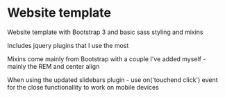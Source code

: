 # Website template
Website template with Bootstrap 3 and basic sass styling and mixins

Includes jquery plugins that I use the most

Mixins come mainly from Bootstrap with a couple I've added myself - mainly the REM and center align

When using the updated slidebars plugin - use on('touchend click') event for the close functionallity to work on mobile devices
